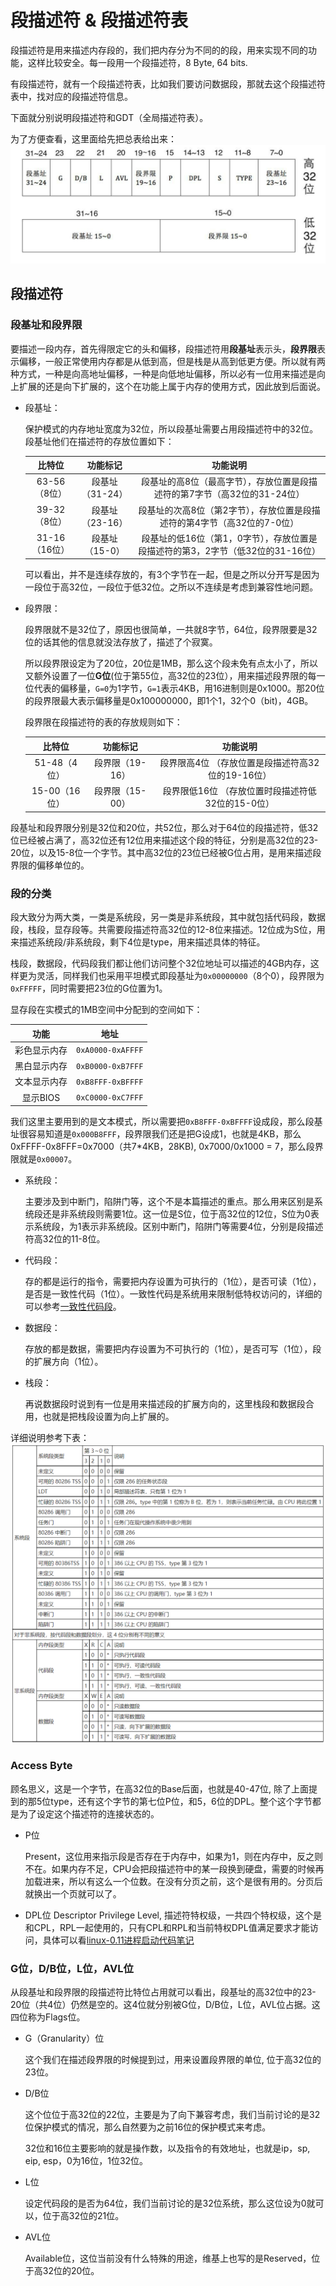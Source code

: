 
# 段描述符 & 段描述符表
段描述符是用来描述内存段的，我们把内存分为不同的的段，用来实现不同的功能，这样比较安全。每一段用一个段描述符，8 Byte, 64 bits.

有段描述符，就有一个段描述符表，比如我们要访问数据段，那就去这个段描述符表中，找对应的段描述符信息。

下面就分别说明段描述符和GDT（全局描述符表）。

为了方便查看，这里面给先把总表给出来：
![GDT表的结构](./Fig/GDT.png)

## 段描述符
### 段基址和段界限

要描述一段内存，首先得限定它的头和偏移，段描述符用**段基址**表示头，**段界限**表示偏移，一般正常使用内存都是从低到高，但是栈是从高到低更方便。所以就有两种方式，一种是向高地址偏移，一种是向低地址偏移，所以必有一位用来描述是向上扩展的还是向下扩展的，这个在功能上属于内存的使用方式，因此放到后面说。

- 段基址：

    保护模式的内存地址宽度为32位，所以段基址需要占用段描述符中的32位。段基址他们在描述符的存放位置如下：

    | 比特位        | 功能标记       | 功能说明                              |
    |:----------:|:----------:|:---------------------------------:|
    | 63-56（8位）  | 段基址（31-24） | 段基址的高8位（最高字节），存放位置是段描述符的第7字节（高32位的31-24位）     |
    | 39-32（8位）  | 段基址（23-16） | 段基址的次高8位（第2字节），存放位置是段描述符的第4字节（高32位的7-0位）     |
    | 31-16（16位） | 段基址（15-0）  | 段基址的低16位（第1，0字节），存放位置是段描述符的第3，2字节（低32位的31-16位）|

    可以看出，并不是连续存放的，有3个字节在一起，但是之所以分开写是因为一段位于高32位，一段位于低32位。之所以不连续是考虑到兼容性地问题。

- 段界限：

    段界限就不是32位了，原因也很简单，一共就8字节，64位，段界限要是32位的话其他的信息就没法存放了，描述了个寂寞。

    所以段界限设定为了20位，20位是1MB，那么这个段未免有点太小了，所以又额外设置了一位**G位**(位于第55位，高32位的23位），用来描述段界限的每一位代表的偏移量，`G=0`为1字节，`G=1`表示4KB，用16进制则是0x1000。那20位的段界限最大表示偏移量是0x100000000，即1个1，32个0（bit)，4GB。

    段界限在段描述符的表的存放规则如下：

    | 比特位        | 功能标记       | 功能说明    |
    |:----------:|:----------:|:-------:|
    | 51-48（4位）  | 段界限（19-16） | 段界限高4位  （存放位置是段描述符高32位的19-16位）|
    | 15-00（16位） | 段界限（15-00） | 段界限低16位 （存放位置时段描述符低32位的15-0位） |

段基址和段界限分别是32位和20位，共52位，那么对于64位的段描述符，低32位已经被占满了，高32位还有12位用来描述这个段的特征，分别是高32位的23-20位，以及15-8位一个字节。其中高32位的23位已经被G位占用，是用来描述段界限的偏移单位的。

### 段的分类
段大致分为两大类，一类是系统段，另一类是非系统段，其中就包括代码段，数据段，栈段，显存段等。共需要段描述符高32位的12-8位来描述。12位成为S位，用来描述系统段/非系统段，剩下4位是type，用来描述具体的特征。

栈段，数据段，代码段我们都让他们访问整个32位地址可以描述的4GB内存，这样更为灵活，同样我们也采用平坦模式即段基址为`0x00000000`（8个0），段界限为`0xFFFFF`，同时需要把23位的G位置为1。

显存段在实模式的1MB空间中分配到的空间如下：

| 功能 | 地址|
|:---:|:---:|
|彩色显示内存|`0xA0000-0xAFFFF`|
|黑白显示内存|`0xB0000-0xB7FFF`|
|文本显示内存|`0xB8FFF-0xBFFFF`|
|显示BIOS|`0xC0000-0xC7FFF`|

我们这里主要用到的是文本模式，所以需要把`0xB8FFF-0xBFFFF`设成段，那么段基址很容易知道是`0x000B8FFF`，段界限我们还是把G设成1，也就是4KB，那么0xFFFF-0x8FFF=0x7000（共7*4KB，28KB), 0x7000/0x1000 = 7，那么段界限就是`0x00007`。

- 系统段：

    主要涉及到中断门，陷阱门等，这个不是本篇描述的重点。那么用来区别是系统段还是非系统段则需要1位。这一位是S位，位于高32位的12位，S位为0表示系统段，为1表示非系统段。区别中断门，陷阱门等需要4位，分别是段描述符高32位的11-8位。

- 代码段：

    存的都是运行的指令，需要把内存设置为可执行的（1位），是否可读（1位），是否是一致性代码（1位）。一致性代码是系统用来限制低特权访问的，详细的可以参考[一致性代码段](https://www.cnblogs.com/geason/p/5774088.html)。


- 数据段：

    存放的都是数据，需要把内存设置为不可执行的（1位），是否可写（1位），段的扩展方向（1位）。

- 栈段：

    再说数据段时说到有一位是用来描述段的扩展方向的，这里栈段和数据段合用，也就是把栈段设置为向上扩展的。

详细说明参考下表：
![段描述符的type类型](./Fig/type.png)

### Access Byte
顾名思义，这是一个字节，在高32位的Base后面，也就是40-47位, 除了上面提到的那5位type，还有这个字节的第七位P位，和5，6位的DPL。整个这个字节都是为了设定这个描述符的连接状态的。

- P位

    Present，这位用来指示段是否存在于内存中，如果为1，则在内存中，反之则不在。如果内存不足，CPU会把段描述符中的某一段换到硬盘，需要的时候再加载进来，所以有这么一个位数。在没有分页之前，这个是很有用的。分页后就换出一个页就可以了。

- DPL位
    Descriptor Privilege Level, 描述符特权级，一共四个特权级，这个是和CPL，RPL一起使用的，只有CPL和RPL和当前特权DPL值满足要求才能访问，具体可以看[linux-0.11进程启动代码笔记](https://www.cnblogs.com/shuijiaoa/p/15989866.html)
###  G位，D/B位，L位，AVL位

从段基址和段界限的段描述符比特位占用就可以看出，段基址的高32位中的23-20位（共4位）仍然是空的。这4位就分别被G位，D/B位，L位，AVL位占据。这四位称为Flags位。

- G（Granularity）位

    这个我们在描述段界限的时候提到过，用来设置段界限的单位, 位于高32位的23位。

- D/B位

    这个位位于高32位的22位，主要是为了向下兼容考虑，我们当前讨论的是32位保护模式的情况，那么自然要为之前16位的保护模式来考虑。

    32位和16位主要影响的就是操作数，以及指令的有效地址，也就是ip，sp, eip, esp，0为16位，1位32位。

- L位
  
    设定代码段的是否为64位，我们当前讨论的是32位系统，那么这位设为0就可以，位于高32位的21位。

- AVL位

    Available位，这位当前没有什么特殊的用途，维基上也写的是Reserved，位于高32位的20位。





